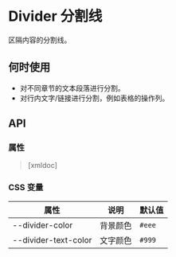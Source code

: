 # Divider 分割线

区隔内容的分割线。

## 何时使用

- 对不同章节的文本段落进行分割。
- 对行内文字/链接进行分割，例如表格的操作列。

<code-demo Src="Demos/Components/Divider/Demos/Demo1"></code-demo>

## API

### 属性

> [xmldoc]

### CSS 变量

| 属性                  | 说明     | 默认值                |
| --------------------- | -------- | --------------------- |
| --divider-color       | 背景颜色 | `#eee`                |
| --divider-text-color  | 文字颜色 | `#999`                |

